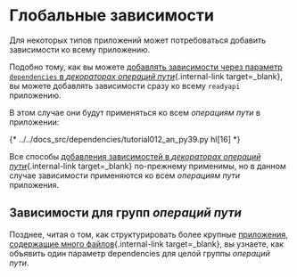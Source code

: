 # Глобальные зависимости

Для некоторых типов приложений может потребоваться добавить зависимости ко всему приложению.

Подобно тому, как вы можете [добавлять зависимости через параметр `dependencies` в *декораторах операций пути*](dependencies-in-path-operation-decorators.md){.internal-link target=_blank}, вы можете добавлять зависимости сразу ко всему `readyapi` приложению.

В этом случае они будут применяться ко всем *операциям пути* в приложении:

{* ../../docs_src/dependencies/tutorial012_an_py39.py hl[16] *}

Все способы [добавления зависимостей в *декораторах операций пути*](dependencies-in-path-operation-decorators.md){.internal-link target=_blank} по-прежнему применимы, но в данном случае зависимости применяются ко всем *операциям пути* приложения.

## Зависимости для групп *операций пути*

Позднее, читая о том, как структурировать более крупные [приложения, содержащие много файлов](../../tutorial/bigger-applications.md){.internal-link target=_blank}, вы узнаете, как объявить один параметр dependencies для целой группы *операций пути*.
